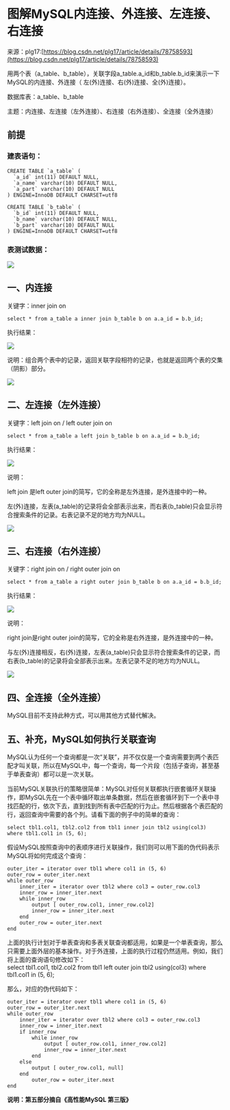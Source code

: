 # 图解MySQL内连接、外连接、左连接、右连接

来源：plg17:[https://blog.csdn.net/plg17/article/details/78758593](https://blog.csdn.net/plg17/article/details/78758593) 

 用两个表（a\_table、b\_table），关联字段a\_table.a\_id和b\_table.b\_id来演示一下MySQL的内连接、外连接（ 左\(外\)连接、右\(外\)连接、全\(外\)连接）。

数据库表：a\_table、b\_table

主题：内连接、左连接（左外连接）、右连接（右外连接）、全连接（全外连接）

## 前提

### **建表语句：**

```text
CREATE TABLE `a_table` (
  `a_id` int(11) DEFAULT NULL,
  `a_name` varchar(10) DEFAULT NULL,
  `a_part` varchar(10) DEFAULT NULL
) ENGINE=InnoDB DEFAULT CHARSET=utf8
```

```text
CREATE TABLE `b_table` (
  `b_id` int(11) DEFAULT NULL,
  `b_name` varchar(10) DEFAULT NULL,
  `b_part` varchar(10) DEFAULT NULL
) ENGINE=InnoDB DEFAULT CHARSET=utf8
```

### 表测试数据：

![](../.gitbook/assets/image%20%28101%29.png)

## 一、内连接

 关键字：inner join on

```text
select * from a_table a inner join b_table b on a.a_id = b.b_id;
```

执行结果：

![](../.gitbook/assets/image%20%2874%29.png)

 说明：组合两个表中的记录，返回关联字段相符的记录，也就是返回两个表的交集（阴影）部分。

![](../.gitbook/assets/image%20%2845%29.png)

## 二、左连接（左外连接）

关键字：left join on / left outer join on

```text
select * from a_table a left join b_table b on a.a_id = b.b_id;
```

执行结果：

![](../.gitbook/assets/image%20%2885%29.png)

说明：

left join 是left outer join的简写，它的全称是左外连接，是外连接中的一种。

左\(外\)连接，左表\(a\_table\)的记录将会全部表示出来，而右表\(b\_table\)只会显示符合搜索条件的记录。右表记录不足的地方均为NULL。

![](../.gitbook/assets/image%20%2843%29.png)

## 三、右连接（右外连接）

关键字：right join on / right outer join on

```text
select * from a_table a right outer join b_table b on a.a_id = b.b_id;
```

执行结果：

![](../.gitbook/assets/image%20%2813%29.png)

说明：

right join是right outer join的简写，它的全称是右外连接，是外连接中的一种。  


与左\(外\)连接相反，右\(外\)连接，左表\(a\_table\)只会显示符合搜索条件的记录，而右表\(b\_table\)的记录将会全部表示出来。左表记录不足的地方均为NULL。

![](../.gitbook/assets/image%20%2829%29.png)

## 四、全连接（全外连接）

MySQL目前不支持此种方式，可以用其他方式替代解决。

## 五、补充，MySQL如何执行关联查询

MySQL认为任何一个查询都是一次“关联”，并不仅仅是一个查询需要到两个表匹配才叫关联，所以在MySQL中，每一个查询，每一个片段（包括子查询，甚至基于单表查询）都可以是一次关联。

当前MySQL关联执行的策略很简单：MySQL对任何关联都执行嵌套循环关联操作，即MySQL先在一个表中循环取出单条数据，然后在嵌套循环到下一个表中寻找匹配的行，依次下去，直到找到所有表中匹配的行为止。然后根据各个表匹配的行，返回查询中需要的各个列。请看下面的例子中的简单的查询：

```text
select tbl1.col1, tbl2.col2 from tbl1 inner join tbl2 using(col3) where tbl1.col1 in (5, 6);
```

假设MySQL按照查询中的表顺序进行关联操作，我们则可以用下面的伪代码表示MySQL将如何完成这个查询：

```text
outer_iter = iterator over tbl1 where col1 in (5, 6)
outer_row = outer_iter.next
while outer_row
    inner_iter = iterator over tbl2 where col3 = outer_row.col3
    inner_row = inner_iter.next
    while inner_row
        output [ outer_row.col1, inner_row.col2]
        inner_row = inner_iter.next
    end
    outer_row = outer_iter.next
end
```

上面的执行计划对于单表查询和多表关联查询都适用，如果是一个单表查询，那么只需要上面外层的基本操作。对于外连接，上面的执行过程仍然适用。例如，我们将上面的查询语句修改如下：  
 select tbl1.col1, tbl2.col2 from tbl1 left outer join tbl2 using\(col3\) where tbl1.col1 in \(5, 6\);

那么，对应的伪代码如下：

```text
outer_iter = iterator over tbl1 where col1 in (5, 6)
outer_row = outer_iter.next
while outer_row
    inner_iter = iterator over tbl2 where col3 = outer_row.col3
    inner_row = inner_iter.next
    if inner_row
        while inner_row
            output [ outer_row.col1, inner_row.col2]
            inner_row = inner_iter.next
        end
    else
        output [ outer_row.col1, null]
    end
        outer_row = outer_iter.next
end
```

**说明：第五部分摘自《高性能MySQL 第三版》**

